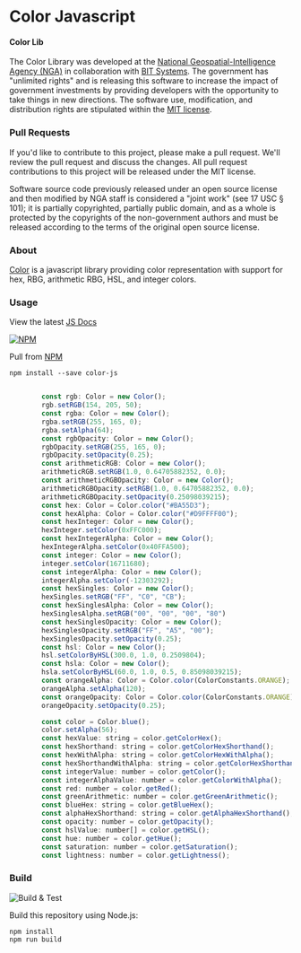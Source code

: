 # Color Javascript

#### Color Lib ####

The Color Library was developed at the [National Geospatial-Intelligence Agency (NGA)](http://www.nga.mil/) in collaboration with [BIT Systems](https://www.caci.com/bit-systems/). The government has "unlimited rights" and is releasing this software to increase the impact of government investments by providing developers with the opportunity to take things in new directions. The software use, modification, and distribution rights are stipulated within the [MIT license](http://choosealicense.com/licenses/mit/).

### Pull Requests ###
If you'd like to contribute to this project, please make a pull request. We'll review the pull request and discuss the changes. All pull request contributions to this project will be released under the MIT license.

Software source code previously released under an open source license and then modified by NGA staff is considered a "joint work" (see 17 USC § 101); it is partially copyrighted, partially public domain, and as a whole is protected by the copyrights of the non-government authors and must be released according to the terms of the original open source license.

### About ###

[Color](http://ngageoint.github.io/color-js/) is a javascript library providing color representation with support for hex, RBG, arithmetic RBG, HSL, and integer colors.

### Usage ###

View the latest [JS Docs](http://ngageoint.github.io/color-js/)

[![NPM](https://img.shields.io/npm/v/@ngageoint/color-js.svg)](https://www.npmjs.com/package/@ngageoint/color-js)

Pull from [NPM](https://www.npmjs.com/package/@ngageoint/color-js)

```install
npm install --save color-js
```

```javascript

        const rgb: Color = new Color();
        rgb.setRGB(154, 205, 50);
        const rgba: Color = new Color();
        rgba.setRGB(255, 165, 0);
        rgba.setAlpha(64);
        const rgbOpacity: Color = new Color();
        rgbOpacity.setRGB(255, 165, 0);
        rgbOpacity.setOpacity(0.25);
        const arithmeticRGB: Color = new Color();
        arithmeticRGB.setRGB(1.0, 0.64705882352, 0.0);
        const arithmeticRGBOpacity: Color = new Color();
        arithmeticRGBOpacity.setRGB(1.0, 0.64705882352, 0.0);
        arithmeticRGBOpacity.setOpacity(0.25098039215);
        const hex: Color = Color.color("#BA55D3");
        const hexAlpha: Color = Color.color("#D9FFFF00");
        const hexInteger: Color = new Color();
        hexInteger.setColor(0xFFC000);
        const hexIntegerAlpha: Color = new Color();
        hexIntegerAlpha.setColor(0x40FFA500);
        const integer: Color = new Color();
        integer.setColor(16711680);
        const integerAlpha: Color = new Color();
        integerAlpha.setColor(-12303292);
        const hexSingles: Color = new Color();
        hexSingles.setRGB("FF", "C0", "CB");
        const hexSinglesAlpha: Color = new Color();
        hexSinglesAlpha.setRGB("00", "00", "00", "80")
        const hexSinglesOpacity: Color = new Color();
        hexSinglesOpacity.setRGB("FF", "A5", "00");
        hexSinglesOpacity.setOpacity(0.25);
        const hsl: Color = new Color();
        hsl.setColorByHSL(300.0, 1.0, 0.2509804);
        const hsla: Color = new Color();
        hsla.setColorByHSL(60.0, 1.0, 0.5, 0.85098039215);
        const orangeAlpha: Color = Color.color(ColorConstants.ORANGE);
        orangeAlpha.setAlpha(120);
        const orangeOpacity: Color = Color.color(ColorConstants.ORANGE);
        orangeOpacity.setOpacity(0.25);

        const color = Color.blue();
        color.setAlpha(56);
        const hexValue: string = color.getColorHex();
        const hexShorthand: string = color.getColorHexShorthand();
        const hexWithAlpha: string = color.getColorHexWithAlpha();
        const hexShorthandWithAlpha: string = color.getColorHexShorthandWithAlpha();
        const integerValue: number = color.getColor();
        const integerAlphaValue: number = color.getColorWithAlpha();
        const red: number = color.getRed();
        const greenArithmetic: number = color.getGreenArithmetic();
        const blueHex: string = color.getBlueHex();
        const alphaHexShorthand: string = color.getAlphaHexShorthand();
        const opacity: number = color.getOpacity();
        const hslValue: number[] = color.getHSL();
        const hue: number = color.getHue();
        const saturation: number = color.getSaturation();
        const lightness: number = color.getLightness();

```

### Build ###

![Build & Test](https://github.com/ngageoint/color-js/actions/workflows/build-test.yml/badge.svg)

Build this repository using Node.js:

    npm install
    npm run build